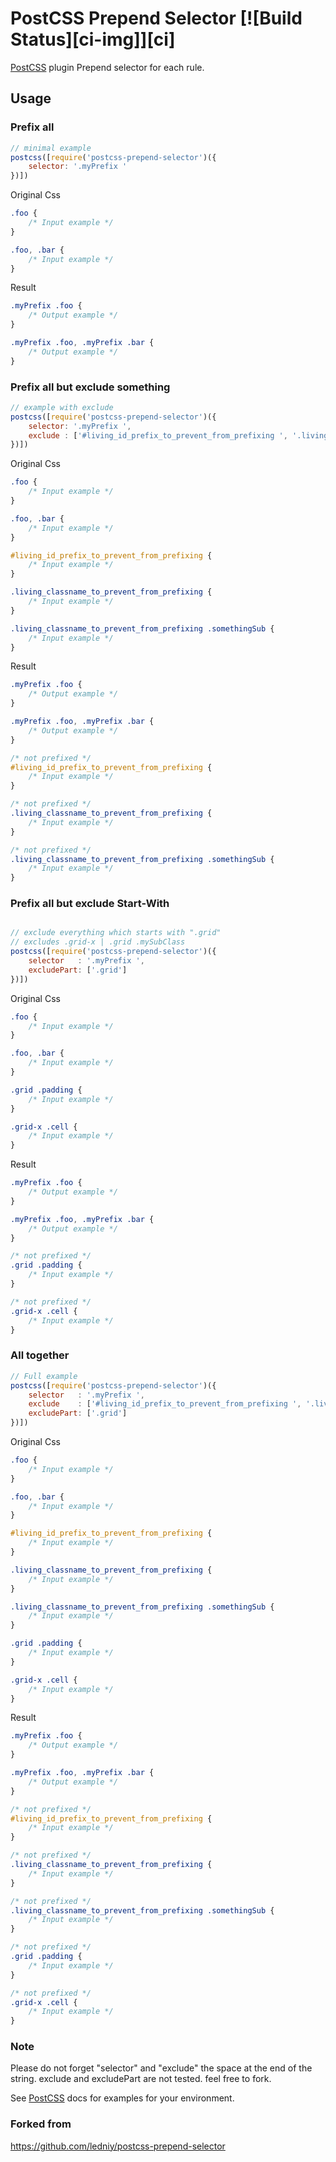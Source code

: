 # PostCSS Prepend Selector [![Build Status][ci-img]][ci]

[PostCSS] plugin Prepend selector for each rule.

[PostCSS]: https://github.com/postcss/postcss


## Usage

### Prefix all

```js
// minimal example
postcss([require('postcss-prepend-selector')({
    selector: '.myPrefix '
})])
```

Original Css

```css
.foo {
    /* Input example */
}

.foo, .bar {
    /* Input example */
}

```

Result

```css
.myPrefix .foo {
    /* Output example */
}

.myPrefix .foo, .myPrefix .bar {
    /* Output example */
}
```

### Prefix all but exclude something

```js
// example with exclude
postcss([require('postcss-prepend-selector')({
    selector: '.myPrefix ',
    exclude : ['#living_id_prefix_to_prevent_from_prefixing ', '.living_classname_to_prevent_from_prefixing '],
})])
```

Original Css

```css
.foo {
    /* Input example */
}

.foo, .bar {
    /* Input example */
}

#living_id_prefix_to_prevent_from_prefixing {
    /* Input example */
}

.living_classname_to_prevent_from_prefixing {
    /* Input example */
}

.living_classname_to_prevent_from_prefixing .somethingSub {
    /* Input example */
}
```

Result

```css
.myPrefix .foo {
    /* Output example */
}

.myPrefix .foo, .myPrefix .bar {
    /* Output example */
}

/* not prefixed */
#living_id_prefix_to_prevent_from_prefixing {
    /* Input example */
}

/* not prefixed */
.living_classname_to_prevent_from_prefixing {
    /* Input example */
}

/* not prefixed */
.living_classname_to_prevent_from_prefixing .somethingSub {
    /* Input example */
}
```

### Prefix all but exclude Start-With

```js

// exclude everything which starts with ".grid"
// excludes .grid-x | .grid .mySubClass
postcss([require('postcss-prepend-selector')({
    selector   : '.myPrefix ',
    excludePart: ['.grid']
})])
```

Original Css

```css
.foo {
    /* Input example */
}

.foo, .bar {
    /* Input example */
}

.grid .padding {
    /* Input example */
}

.grid-x .cell {
    /* Input example */
}
```

Result

```css
.myPrefix .foo {
    /* Output example */
}

.myPrefix .foo, .myPrefix .bar {
    /* Output example */
}

/* not prefixed */
.grid .padding {
    /* Input example */
}

/* not prefixed */
.grid-x .cell {
    /* Input example */
}
```

### All together

```js
// Full example
postcss([require('postcss-prepend-selector')({
    selector   : '.myPrefix ',
    exclude    : ['#living_id_prefix_to_prevent_from_prefixing ', '.living_classname_to_prevent_from_prefixing '],
    excludePart: ['.grid']
})])
```

Original Css

```css
.foo {
    /* Input example */
}

.foo, .bar {
    /* Input example */
}

#living_id_prefix_to_prevent_from_prefixing {
    /* Input example */
}

.living_classname_to_prevent_from_prefixing {
    /* Input example */
}

.living_classname_to_prevent_from_prefixing .somethingSub {
    /* Input example */
}

.grid .padding {
    /* Input example */
}

.grid-x .cell {
    /* Input example */
}
```

Result

```css
.myPrefix .foo {
    /* Output example */
}

.myPrefix .foo, .myPrefix .bar {
    /* Output example */
}

/* not prefixed */
#living_id_prefix_to_prevent_from_prefixing {
    /* Input example */
}

/* not prefixed */
.living_classname_to_prevent_from_prefixing {
    /* Input example */
}

/* not prefixed */
.living_classname_to_prevent_from_prefixing .somethingSub {
    /* Input example */
}

/* not prefixed */
.grid .padding {
    /* Input example */
}

/* not prefixed */
.grid-x .cell {
    /* Input example */
}
```

### Note

Please do not forget "selector" and "exclude" the space at the end of the string.
exclude and excludePart are not tested. feel free to fork.

See [PostCSS] docs for examples for your environment.

### Forked from

https://github.com/ledniy/postcss-prepend-selector
